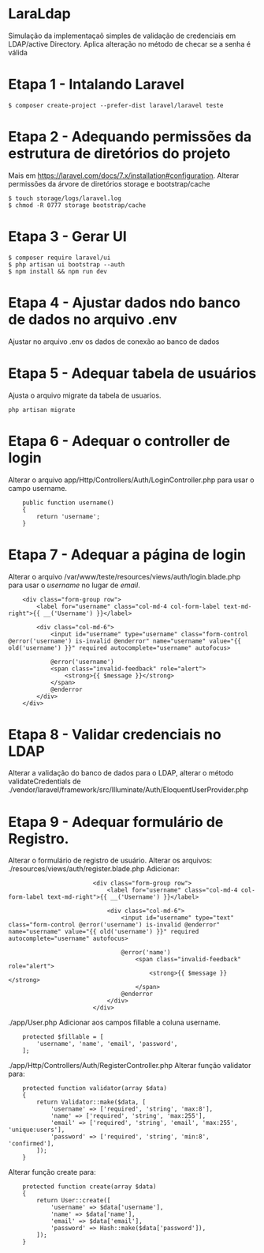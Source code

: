 # LaraLdap
Simulação da implementaçaõ simples de validação de credenciais em LDAP/active Directory.
Aplica alteração no método de checar se a senha é válida

# Etapa 1 - Intalando Laravel
```bash=
$ composer create-project --prefer-dist laravel/laravel teste
```

# Etapa 2 - Adequando permissões da estrutura de diretórios do projeto
Mais em https://laravel.com/docs/7.x/installation#configuration.
Alterar permissões da árvore de diretórios storage e bootstrap/cache
```bash=
$ touch storage/logs/laravel.log
$ chmod -R 0777 storage bootstrap/cache
```
# Etapa 3 - Gerar UI
```bash=
$ composer require laravel/ui
$ php artisan ui bootstrap --auth
$ npm install && npm run dev
```
# Etapa 4 - Ajustar dados ndo banco de dados no arquivo .env
Ajustar no arquivo .env os dados de conexão ao banco de dados

# Etapa 5 - Adequar tabela de usuários
Ajusta o arquivo migrate da tabela de usuarios.
```bash=
php artisan migrate
```

# Etapa 6 - Adequar o controller de login 
Alterar o arquivo app/Http/Controllers/Auth/LoginController.php para usar o campo username.
```php=
    public function username()
    {
        return 'username';
    }
```

# Etapa 7 - Adequar a página de login
Alterar o arquivo /var/www/teste/resources/views/auth/login.blade.php para usar o *username* no lugar de *email*.
```php=
    <div class="form-group row">
        <label for="username" class="col-md-4 col-form-label text-md-right">{{ __('Username') }}</label>

        <div class="col-md-6">
            <input id="username" type="username" class="form-control @error('username') is-invalid @enderror" name="username" value="{{ old('username') }}" required autocomplete="username" autofocus>

            @error('username')
            <span class="invalid-feedback" role="alert">
                <strong>{{ $message }}</strong>
            </span>
            @enderror
        </div>
    </div>
```

# Etapa 8 - Validar credenciais no LDAP
Alterar a validação do banco de dados para o LDAP, alterar o método validateCredentials de ./vendor/laravel/framework/src/Illuminate/Auth/EloquentUserProvider.php

# Etapa 9 - Adequar formulário de Registro.
Alterar o formulário de registro de usuário.
Alterar os arquivos:
./resources/views/auth/register.blade.php
Adicionar:
```php=
                        <div class="form-group row">
                            <label for="username" class="col-md-4 col-form-label text-md-right">{{ __('Username') }}</label>

                            <div class="col-md-6">
                                <input id="username" type="text" class="form-control @error('username') is-invalid @enderror" name="username" value="{{ old('username') }}" required autocomplete="username" autofocus>

                                @error('name')
                                    <span class="invalid-feedback" role="alert">
                                        <strong>{{ $message }}</strong>
                                    </span>
                                @enderror
                            </div>
                        </div>
```

./app/User.php
Adicionar aos campos fillable a coluna username.
```php=
    protected $fillable = [
        'username', 'name', 'email', 'password',
    ];
```

./app/Http/Controllers/Auth/RegisterController.php
Alterar função validator para:
```php=
    protected function validator(array $data)
    {
        return Validator::make($data, [
            'username' => ['required', 'string', 'max:8'],
            'name' => ['required', 'string', 'max:255'],
            'email' => ['required', 'string', 'email', 'max:255', 'unique:users'],
            'password' => ['required', 'string', 'min:8', 'confirmed'],
        ]);
    }
```

Alterar função create para:
```php=
    protected function create(array $data)
    {
        return User::create([
            'username' => $data['username'],
            'name' => $data['name'],
            'email' => $data['email'],
            'password' => Hash::make($data['password']),
        ]);
    }
```